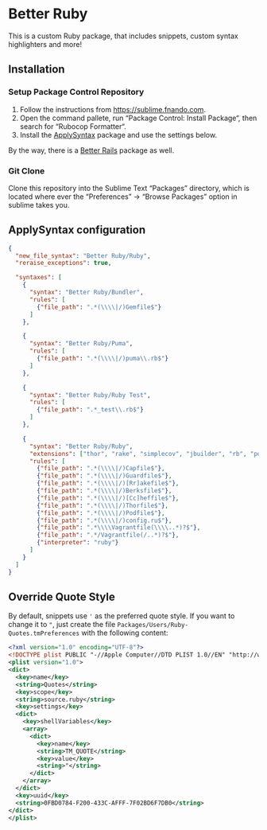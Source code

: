 # Better Ruby

This is a custom Ruby package, that includes snippets, custom syntax highlighters and more!

## Installation

### Setup Package Control Repository

1. Follow the instructions from https://sublime.fnando.com.
2. Open the command pallete, run “Package Control: Install Package“, then search for “Rubocop Formatter“.
3. Install the [ApplySyntax](https://github.com/facelessuser/ApplySyntax) package and use the settings below.

By the way, there is a [Better Rails](https://github.com/fnando/better-rails-for-sublime-text) package as well.

### Git Clone

Clone this repository into the Sublime Text “Packages” directory, which is located where ever the “Preferences” -> “Browse Packages” option in sublime takes you.

## ApplySyntax configuration

```json
{
  "new_file_syntax": "Better Ruby/Ruby",
  "reraise_exceptions": true,

  "syntaxes": [
    {
      "syntax": "Better Ruby/Bundler",
      "rules": [
        {"file_path": ".*(\\\\|/)Gemfile$"}
      ]
    },

    {
      "syntax": "Better Ruby/Puma",
      "rules": [
        {"file_path": ".*(\\\\|/)puma\\.rb$"}
      ]
    },

    {
      "syntax": "Better Ruby/Ruby Test",
      "rules": [
        {"file_path": ".*_test\\.rb$"}
      ]
    },

    {
      "syntax": "Better Ruby/Ruby",
      "extensions": ["thor", "rake", "simplecov", "jbuilder", "rb", "podspec", "rabl"],
      "rules": [
        {"file_path": ".*(\\\\|/)Capfile$"},
        {"file_path": ".*(\\\\|/)Guardfile$"},
        {"file_path": ".*(\\\\|/)[Rr]akefile$"},
        {"file_path": ".*(\\\\|/)Berksfile$"},
        {"file_path": ".*(\\\\|/)[Cc]heffile$"},
        {"file_path": ".*(\\\\|/)Thorfile$"},
        {"file_path": ".*(\\\\|/)Podfile$"},
        {"file_path": ".*(\\\\|/)config.ru$"},
        {"file_path": ".*\\\\Vagrantfile(\\\\..*)?$"},
        {"file_path": ".*/Vagrantfile(/..*)?$"},
        {"interpreter": "ruby"}
      ]
    }
  ]
}
```

## Override Quote Style

By default, snippets use `'` as the preferred quote style. If you want to change it to `"`, just create the file `Packages/Users/Ruby-Quotes.tmPreferences` with the following content:

```xml
<?xml version="1.0" encoding="UTF-8"?>
<!DOCTYPE plist PUBLIC "-//Apple Computer//DTD PLIST 1.0//EN" "http://www.apple.com/DTDs/PropertyList-1.0.dtd">
<plist version="1.0">
<dict>
  <key>name</key>
  <string>Quotes</string>
  <key>scope</key>
  <string>source.ruby</string>
  <key>settings</key>
  <dict>
    <key>shellVariables</key>
    <array>
      <dict>
        <key>name</key>
        <string>TM_QUOTE</string>
        <key>value</key>
        <string>"</string>
      </dict>
    </array>
  </dict>
  <key>uuid</key>
  <string>0FBD0784-F200-433C-AFFF-7F02BD6F7DB0</string>
</dict>
</plist>
```
